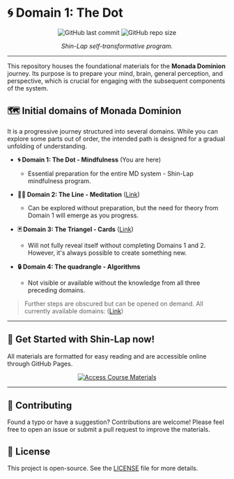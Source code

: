 # 🌀 Domain 1: The Dot

<p align="center">
  <img src="https://img.shields.io/github/last-commit/monada-dominion/domain_1?style=for-the-badge" alt="GitHub last commit">
  <img src="https://img.shields.io/github/repo-size/monada-dominion/domain_1?style=for-the-badge" alt="GitHub repo size">
</p>

<p align="center">
  <em>Shin-Lap self-transformative program.</em>
</p>

---

This repository houses the foundational materials for the **Monada Dominion** journey. Its purpose is to prepare your mind, brain, general perception, and perspective, which is crucial for engaging with the subsequent components of the system.

## 🗺️ Initial domains of Monada Dominion

It is a progressive journey structured into several domains. While you can explore some parts out of order, the intended path is designed for a gradual unfolding of understanding.

*   **🌀 Domain 1: The Dot - Mindfulness** (You are here)
    *   Essential preparation for the entire MD system - Shin-Lap mindfulness program.

*   **🧘‍♂️ Domain 2: The Line - Meditation** (<a href="https://github.com/Monada-Dominion/domain_2">Link</a>)
    *   Can be explored without preparation, but the need for theory from Domain 1 will emerge as you progress.

*   **🃏 Domain 3: The Triangel - Cards** (<a href="https://github.com/Monada-Dominion/domain_3">Link</a>)
    *   Will not fully reveal itself without completing Domains 1 and 2. However, it's always possible to create something new.

*   **🔒 Domain 4: The quadrangle - Algorithms**
    *   Not visible or available without the knowledge from all three preceding domains.

> Further steps are obscured but can be opened on demand. All currently available domains: (<a href="https://github.com/Monada-Dominion/domain_3">Link</a>)



---

## 🚀 Get Started with Shin-Lap now!

All materials are formatted for easy reading and are accessible online through GitHub Pages.

<p align="center">
  <a href="https://monada-dominion.github.io/domain_1/index.html">
    <img src="https://img.shields.io/badge/►_Start_the_Course-000000?style=for-the-badge&logo=github&logoColor=white" alt="Access Course Materials">
  </a>
</p>

---

## 🙌 Contributing

Found a typo or have a suggestion? Contributions are welcome! Please feel free to open an issue or submit a pull request to improve the materials.

## 📄 License

This project is open-source. See the [LICENSE](LICENSE) file for more details.
